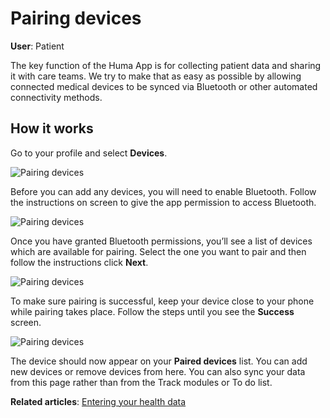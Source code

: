 

# Pairing devices

**User**: Patient

The key function of the Huma App is for collecting patient data and sharing it with care teams. We try to make that as easy as possible by allowing connected medical devices to be synced via Bluetooth or other automated connectivity methods.

## How it works

Go to your profile and select **Devices**.

![Pairing devices](PairDevices01.png)

Before you can add any devices, you will need to enable Bluetooth. Follow the instructions on screen to give the app permission to access Bluetooth. 

![Pairing devices](PairDevices02.png)

Once you have granted Bluetooth permissions, you’ll see a list of devices which are available for pairing. Select the one you want to pair and then follow the instructions click **Next**.

![Pairing devices](PairDevices03.png)

To make sure pairing is successful, keep your device close to your phone while pairing takes place. Follow the steps until you see the **Success** screen.

![Pairing devices](PairDevices04.png)

The device should now appear on your **Paired devices** list. You can add new devices or remove devices from here. You can also sync your data from this page rather than from the Track modules or To do list.

**Related articles**: [Entering your health data](../features/entering-your-health-data.md)
